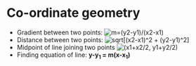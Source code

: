 Co-ordinate geometry
====

* Gradient between two points: ![m=(y2-y1)/(x2-x1)](http://qs.lc/dqgh5)
* Distance between two points: ![sqrt\[(x2-x1)^2 + (y2-y1)^2\]](http://qs.lc/u7sjd)
* Midpoint of line joining two points ![(x1+x2/2, y1+y2/2)](http://qs.lc/ig02x)
* Finding equation of line: **y-y<sub>1</sub> = m(x-x<sub>1</sub>)**
